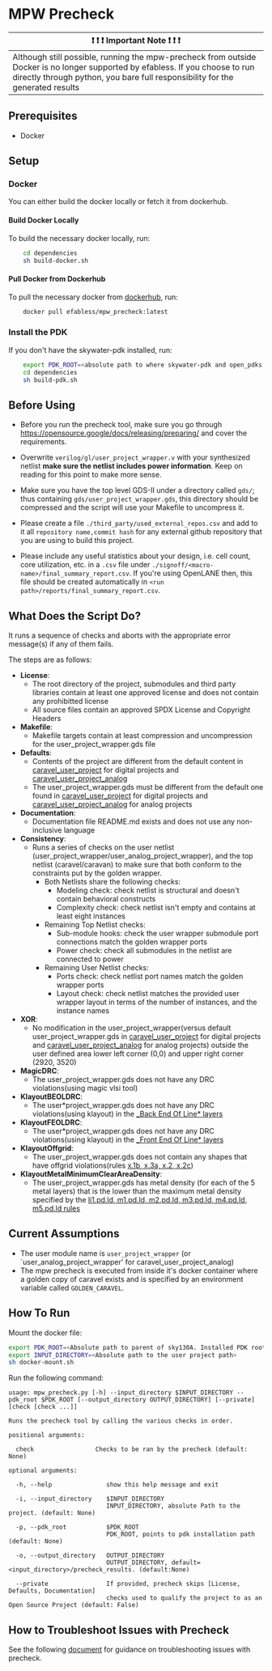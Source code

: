 # MPW Precheck

| :exclamation: :exclamation: :exclamation:  Important Note  :exclamation: :exclamation: :exclamation: |
| -------------------------------------------------------------------------------------------------------------------------------------------------------------------------------------------------------------- |
| Although still possible, running the mpw-precheck from outside Docker is no longer supported by efabless. If you choose to run directly through python, you bare full responsibility for the generated results |

## Prerequisites

- Docker

## Setup

### Docker

You can either build the docker locally or fetch it from dockerhub.

#### Build Docker Locally

To build the necessary docker locally, run:

```bash
    cd dependencies
    sh build-docker.sh
```

#### Pull Docker from Dockerhub

To pull the necessary docker from [dockerhub](https://hub.docker.com/repository/docker/efabless/mpw_precheck/tags?page=1&ordering=last_updated), run:

```bash
    docker pull efabless/mpw_precheck:latest
```

### Install the PDK

If you don't have the skywater-pdk installed, run:

```bash
    export PDK_ROOT=<absolute path to where skywater-pdk and open_pdks will reside>
    cd dependencies
    sh build-pdk.sh
```

## Before Using

- Before you run the precheck tool, make sure you go through https://opensource.google/docs/releasing/preparing/ and cover the requirements.

- Overwrite `verilog/gl/user_project_wrapper.v` with your synthesized netlist **make sure the netlist includes power information**. Keep on reading for this point to make more sense.

- Make sure you have the top level GDS-II under a directory called `gds/`; thus containing `gds/user_project_wrapper.gds`, this directory should be compressed and the script will use your Makefile to uncompress it.

- Please create a file `./third_party/used_external_repos.csv` and add to it all `repository name,commit hash` for any external github repository that you are using to build this project.

- Please include any useful statistics about your design, i.e. cell count, core utilization, etc. in a `.csv` file under `./signoff/<macro-name>/final_summary_report.csv`. If you're using OpenLANE then, this file should be created
  automatically in `<run path>/reports/final_summary_report.csv`.

## What Does the Script Do?

It runs a sequence of checks and aborts with the appropriate error message(s) if any of them fails.

The steps are as follows:

- **License**:
  - The root directory of the project, submodules and third party libraries contain at least one approved license and does not contain any prohibitted license
  - All source files contain an approved SPDX License and Copyright Headers
- **Makefile**:
  - Makefile targets contain at least compression and uncompression for the user_project_wrapper.gds file
- **Defaults**:
  - Contents of the project are different from the default content in [caravel_user_project](https://github.com/efabless/caravel_user_project.git) for digital projects
    and [caravel_user_project_analog](https://github.com/efabless/caravel_user_project_analog.git)
  - The user_project_wrapper.gds must be different from the default one found in [caravel_user_project](https://github.com/efabless/caravel_user_project.git) for digital projects
    and [caravel_user_project_analog](https://github.com/efabless/caravel_user_project_analog.git) for analog projects
- **Documentation**:
  - Documentation file README.md exists and does not use any non-inclusive language
- **Consistency**:
  - Runs a series of checks on the user netlist (user_project_wrapper/user_analog_project_wrapper), and the top netlist (caravel/caravan) to make sure that both conform to the constraints put by the golden wrapper.
    - Both Netlists share the following checks:
      - Modeling check: check netlist is structural and doesn't contain behavioral constructs
      - Complexity check: check netlist isn't empty and contains at least eight instances
    - Remaining Top Netlist checks:
      - Sub-module hooks: check the user wrapper submodule port connections match the golden wrapper ports
      - Power check: check all submodules in the netlist are connected to power
    - Remaining User Netlist checks:
      - Ports check: check netlist port names match the golden wrapper ports
      - Layout check: check netlist matches the provided user wrapper layout in terms of the number of instances, and the instance names
- **XOR**:
  - No modification in the user_project_wrapper(versus default user_project_wrapper.gds in [caravel_user_project](https://github.com/efabless/caravel_user_project.git) for digital projects
    and [caravel_user_project_analog](https://github.com/efabless/caravel_user_project_analog.git) for analog projects) outside the user defined area lower left corner (0,0) and upper right corner (2920, 3520)
- **MagicDRC**:
  - The user_project_wrapper.gds does not have any DRC violations(using magic vlsi tool)
- **KlayoutBEOLDRC**:
  - The user*project_wrapper.gds does not have any DRC violations(using klayout) in the [\_Back End Of Line* layers](https://skywater-pdk.readthedocs.io/en/main/rules/summary.html)
- **KlayoutFEOLDRC**:
  - The user*project_wrapper.gds does not have any DRC violations(using klayout) in the [\_Front End Of Line* layers](https://skywater-pdk.readthedocs.io/en/main/rules/summary.html)
- **KlayoutOffgrid**:
  - The user_project_wrapper.gds does not contain any shapes that have offgrid violations(rules [x.1b, x.3a, x.2, x.2c](https://skywater-pdk.readthedocs.io/en/main/rules/periphery.html))
- **KlayoutMetalMinimumClearAreaDensity**:
  - The user_project_wrapper.gds has metal density (for each of the 5 metal layers) that is the lower than the maximum metal density specified by
    the [li1.pd.ld, m1.pd.ld, m2.pd.ld, m3.pd.ld, m4.pd.ld, m5.pd.ld rules](https://skywater-pdk.readthedocs.io/en/main/rules/periphery.html)

## Current Assumptions

- The user module name is `user_project_wrapper` (or `user_analog_project_wrapper' for caravel_user_project_analog)
- The mpw precheck is executed from inside it's docker container where a golden copy of caravel exists and is specified by an environment variable called `GOLDEN_CARAVEL`.

## How To Run

Mount the docker file:

```bash
export PDK_ROOT=<Absolute path to parent of sky130A. Installed PDK root.>
export INPUT_DIRECTORY=<Absolute path to the user project path>
sh docker-mount.sh
```

Run the following command:

```
usage: mpw_precheck.py [-h] --input_directory $INPUT_DIRECTORY --pdk_root $PDK_ROOT [--output_directory OUTPUT_DIRECTORY] [--private] [check [check ...]]

Runs the precheck tool by calling the various checks in order.

positional arguments:

  check                 Checks to be ran by the precheck (default: None)

optional arguments:

  -h, --help               show this help message and exit

  -i, --input_directory    $INPUT_DIRECTORY
                           INPUT_DIRECTORY, absolute Path to the project. (default: None)

  -p, --pdk_root           $PDK_ROOT
                           PDK_ROOT, points to pdk installation path (default: None)

  -o, --output_directory   OUTPUT_DIRECTORY
                           OUTPUT_DIRECTORY, default=<input_directory>/precheck_results. (default:None)

  --private                If provided, precheck skips [License, Defaults, Documentation]
                           checks used to qualify the project to as an Open Source Project (default: False)
```

## How to Troubleshoot Issues with Precheck

See the following [document](./debug_precheck.md) for guidance on troubleshooting issues with precheck.
